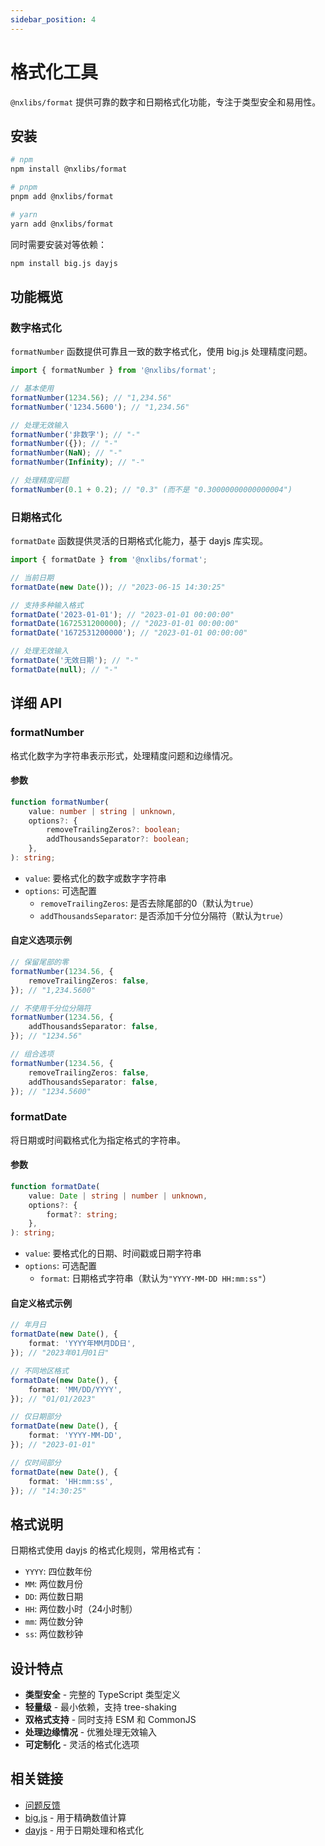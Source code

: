 ```yaml
---
sidebar_position: 4
---
```


# 格式化工具

`@nxlibs/format` 提供可靠的数字和日期格式化功能，专注于类型安全和易用性。

## 安装

```bash
# npm
npm install @nxlibs/format

# pnpm
pnpm add @nxlibs/format

# yarn
yarn add @nxlibs/format
```

同时需要安装对等依赖：

```bash
npm install big.js dayjs
```

## 功能概览

### 数字格式化

`formatNumber` 函数提供可靠且一致的数字格式化，使用 big.js 处理精度问题。

```ts
import { formatNumber } from '@nxlibs/format';

// 基本使用
formatNumber(1234.56); // "1,234.56"
formatNumber('1234.5600'); // "1,234.56"

// 处理无效输入
formatNumber('非数字'); // "-"
formatNumber({}); // "-"
formatNumber(NaN); // "-"
formatNumber(Infinity); // "-"

// 处理精度问题
formatNumber(0.1 + 0.2); // "0.3" (而不是 "0.30000000000000004")
```

### 日期格式化

`formatDate` 函数提供灵活的日期格式化能力，基于 dayjs 库实现。

```ts
import { formatDate } from '@nxlibs/format';

// 当前日期
formatDate(new Date()); // "2023-06-15 14:30:25"

// 支持多种输入格式
formatDate('2023-01-01'); // "2023-01-01 00:00:00"
formatDate(1672531200000); // "2023-01-01 00:00:00"
formatDate('1672531200000'); // "2023-01-01 00:00:00"

// 处理无效输入
formatDate('无效日期'); // "-"
formatDate(null); // "-"
```

## 详细 API

### formatNumber

格式化数字为字符串表示形式，处理精度问题和边缘情况。

#### 参数

```ts
function formatNumber(
	value: number | string | unknown,
	options?: {
		removeTrailingZeros?: boolean;
		addThousandsSeparator?: boolean;
	},
): string;
```

- `value`: 要格式化的数字或数字字符串
- `options`: 可选配置
    - `removeTrailingZeros`: 是否去除尾部的0（默认为`true`）
    - `addThousandsSeparator`: 是否添加千分位分隔符（默认为`true`）

#### 自定义选项示例

```ts
// 保留尾部的零
formatNumber(1234.56, {
	removeTrailingZeros: false,
}); // "1,234.5600"

// 不使用千分位分隔符
formatNumber(1234.56, {
	addThousandsSeparator: false,
}); // "1234.56"

// 组合选项
formatNumber(1234.56, {
	removeTrailingZeros: false,
	addThousandsSeparator: false,
}); // "1234.5600"
```

### formatDate

将日期或时间戳格式化为指定格式的字符串。

#### 参数

```ts
function formatDate(
	value: Date | string | number | unknown,
	options?: {
		format?: string;
	},
): string;
```

- `value`: 要格式化的日期、时间戳或日期字符串
- `options`: 可选配置
    - `format`: 日期格式字符串（默认为`"YYYY-MM-DD HH:mm:ss"`）

#### 自定义格式示例

```ts
// 年月日
formatDate(new Date(), {
	format: 'YYYY年MM月DD日',
}); // "2023年01月01日"

// 不同地区格式
formatDate(new Date(), {
	format: 'MM/DD/YYYY',
}); // "01/01/2023"

// 仅日期部分
formatDate(new Date(), {
	format: 'YYYY-MM-DD',
}); // "2023-01-01"

// 仅时间部分
formatDate(new Date(), {
	format: 'HH:mm:ss',
}); // "14:30:25"
```

## 格式说明

日期格式使用 dayjs 的格式化规则，常用格式有：

- `YYYY`: 四位数年份
- `MM`: 两位数月份
- `DD`: 两位数日期
- `HH`: 两位数小时（24小时制）
- `mm`: 两位数分钟
- `ss`: 两位数秒钟

## 设计特点

- **类型安全** - 完整的 TypeScript 类型定义
- **轻量级** - 最小依赖，支持 tree-shaking
- **双格式支持** - 同时支持 ESM 和 CommonJS
- **处理边缘情况** - 优雅处理无效输入
- **可定制化** - 灵活的格式化选项

## 相关链接

- [问题反馈](https://github.com/NexaraGroup/nx-libs/issues)
- [big.js](https://github.com/MikeMcl/big.js/) - 用于精确数值计算
- [dayjs](https://day.js.org/) - 用于日期处理和格式化
